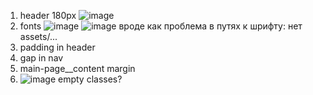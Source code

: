 1) header 180px
![image](https://user-images.githubusercontent.com/24693696/164761919-187556bb-5a43-4002-8b36-d81ff9be4cf4.png)
2) fonts ![image](https://user-images.githubusercontent.com/24693696/164762094-af214d22-30a5-48fb-8d1a-cf62ef4068fe.png)
![image](https://user-images.githubusercontent.com/24693696/164762127-bcaf392c-077a-4a5a-bb12-d7f5b7e29d25.png)
вроде как проблема в путях к шрифту: нет assets/...
3) padding in header
4) gap in nav
5) main-page__content margin
6) ![image](https://user-images.githubusercontent.com/24693696/164763086-4ee42a0e-368b-4e49-a2eb-10c47ecdc02f.png)
empty classes?
